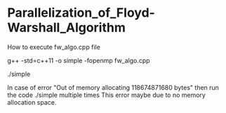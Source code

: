 # Parallelization_of_Floyd-Warshall_Algorithm

How to execute fw_algo.cpp file

g++ -std=c++11 -o simple -fopenmp fw_algo.cpp

./simple


In case of error "Out of memory allocating 118674871680 bytes"
then run the code ./simple multiple times
This error maybe due to no memory allocation space.


